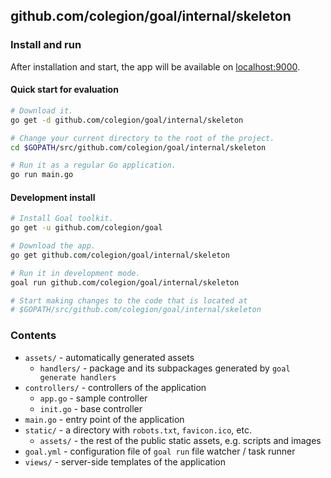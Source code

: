 ## github.com/colegion/goal/internal/skeleton

### Install and run
After installation and start, the app will be available on [localhost:9000](http://localhost:9000/).

#### Quick start for evaluation
```bash
# Download it.
go get -d github.com/colegion/goal/internal/skeleton

# Change your current directory to the root of the project.
cd $GOPATH/src/github.com/colegion/goal/internal/skeleton

# Run it as a regular Go application.
go run main.go
```

#### Development install
```bash
# Install Goal toolkit.
go get -u github.com/colegion/goal

# Download the app.
go get github.com/colegion/goal/internal/skeleton

# Run it in development mode.
goal run github.com/colegion/goal/internal/skeleton

# Start making changes to the code that is located at
# $GOPATH/src/github.com/colegion/goal/internal/skeleton
```

### Contents
* `assets/` - automatically generated assets
  * `handlers/` - package and its subpackages generated by `goal generate handlers`
* `controllers/` - controllers of the application
  * `app.go` - sample controller
  * `init.go` - base controller
* `main.go` - entry point of the application
* `static/` - a directory with `robots.txt`, `favicon.ico`, etc.
  * `assets/` - the rest of the public static assets, e.g. scripts and images
* `goal.yml` - configuration file of `goal run` file watcher / task runner
* `views/` - server-side templates of the application
